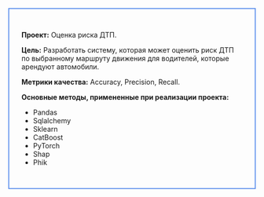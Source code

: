 <div style="padding: 30px 25px; border: 2px #6495ed solid">
    

__Проект:__ Оценка риска ДТП.

__Цель:__ Разработать систему, которая может оценить риск ДТП по выбранному маршруту движения для водителей, которые арендуют автомобили.

__Метрики качества:__ Accuracy, Precision, Recall.

__Основные методы, примененные при реализации проекта:__
- Pandas
- Sqlalchemy
- Sklearn
- CatBoost
- PyTorch
- Shap
- Phik
</div>

